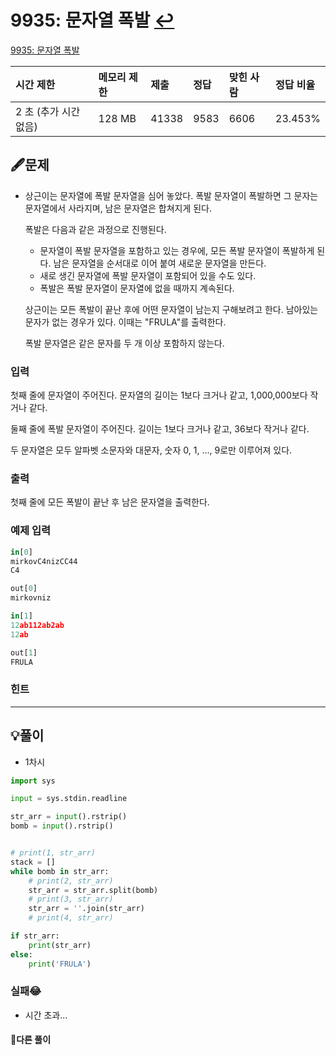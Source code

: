 # 9935: 문자열 폭발  [↩](../../acmicpc)

[9935: 문자열 폭발](https://www.acmicpc.net/problem/9935)

| 시간 제한             | 메모리 제한 | 제출  | 정답 | 맞힌 사람 | 정답 비율 |
| :-------------------- | :---------- | :---- | :--- | :-------- | :-------- |
| 2 초 (추가 시간 없음) | 128 MB      | 41338 | 9583 | 6606      | 23.453%   |

## 🖋️문제

- 상근이는 문자열에 폭발 문자열을 심어 놓았다. 폭발 문자열이 폭발하면 그 문자는 문자열에서 사라지며, 남은 문자열은 합쳐지게 된다.

  폭발은 다음과 같은 과정으로 진행된다.

  - 문자열이 폭발 문자열을 포함하고 있는 경우에, 모든 폭발 문자열이 폭발하게 된다. 남은 문자열을 순서대로 이어 붙여 새로운 문자열을 만든다.
  - 새로 생긴 문자열에 폭발 문자열이 포함되어 있을 수도 있다.
  - 폭발은 폭발 문자열이 문자열에 없을 때까지 계속된다.

  상근이는 모든 폭발이 끝난 후에 어떤 문자열이 남는지 구해보려고 한다. 남아있는 문자가 없는 경우가 있다. 이때는 "FRULA"를 출력한다.

  폭발 문자열은 같은 문자를 두 개 이상 포함하지 않는다.

### 입력

첫째 줄에 문자열이 주어진다. 문자열의 길이는 1보다 크거나 같고, 1,000,000보다 작거나 같다.

둘째 줄에 폭발 문자열이 주어진다. 길이는 1보다 크거나 같고, 36보다 작거나 같다.

두 문자열은 모두 알파벳 소문자와 대문자, 숫자 0, 1, ..., 9로만 이루어져 있다.

### 출력

첫째 줄에 모든 폭발이 끝난 후 남은 문자열을 출력한다.

### 예제 입력

```python
in[0]
mirkovC4nizCC44
C4

out[0]
mirkovniz

in[1]
12ab112ab2ab
12ab

out[1]
FRULA
```

### 힌트





---

## 💡풀이

* 1차시

```python
import sys

input = sys.stdin.readline

str_arr = input().rstrip()
bomb = input().rstrip()


# print(1, str_arr)
stack = []
while bomb in str_arr:
    # print(2, str_arr)
    str_arr = str_arr.split(bomb)
    # print(3, str_arr)
    str_arr = ''.join(str_arr)
    # print(4, str_arr)

if str_arr:
    print(str_arr)
else:
    print('FRULA')
```

###  실패😂

* 시간 초과...

#### 🤝다른 풀이
